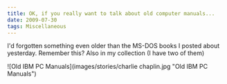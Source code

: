 ```yaml
---
title: OK, if you really want to talk about old computer manuals...
date: 2009-07-30
tags: Miscellaneous
---
```


I'd forgotten something even older than the MS-DOS books I posted about yesterday. Remember this? Also in my collection (I have two of them)

![Old IBM PC Manuals](images/stories/charlie chaplin.jpg "Old IBM PC Manuals")